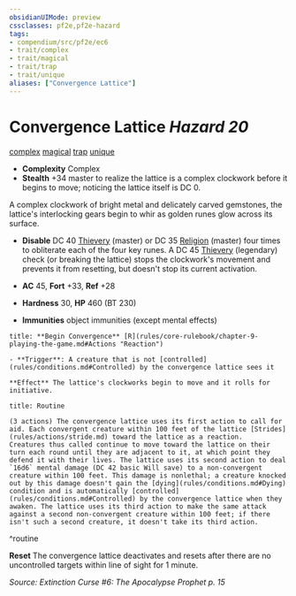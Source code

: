 ```yaml
---
obsidianUIMode: preview
cssclasses: pf2e,pf2e-hazard
tags:
- compendium/src/pf2e/ec6
- trait/complex
- trait/magical
- trait/trap
- trait/unique
aliases: ["Convergence Lattice"]
---
```

# Convergence Lattice *Hazard 20*  
[complex](rules/traits/complex.md "Complex Hazard Trait")  [magical](rules/traits/magical.md "Magical Item Trait")  [trap](rules/traits/trap.md "Trap Hazard Trait")  [unique](rules/traits/unique.md "Unique Rarity Trait")  

- **Complexity** Complex
- **Stealth** +34 master to realize the lattice is a complex clockwork before it begins to move; noticing the lattice itself is DC 0.  

A complex clockwork of bright metal and delicately carved gemstones, the lattice's interlocking gears begin to whir as golden runes glow across its surface.

- **Disable** DC 40 [Thievery](compendium/skills.md#Thievery) (master) or DC 35 [Religion](compendium/skills.md#Religion) (master) four times to obliterate each of the four key runes. A DC 45 [Thievery](compendium/skills.md#Thievery) (legendary) check (or breaking the lattice) stops the clockwork's movement and prevents it from resetting, but doesn't stop its current activation.  

- **AC** 45, **Fort** +33, **Ref** +28
- **Hardness** 30, **HP** 460 (BT 230)
- **Immunities** object immunities (except mental effects)

```ad-embed-ability
title: **Begin Convergence** [R](rules/core-rulebook/chapter-9-playing-the-game.md#Actions "Reaction")

- **Trigger**: A creature that is not [controlled](rules/conditions.md#Controlled) by the convergence lattice sees it

**Effect** The lattice's clockworks begin to move and it rolls for initiative.
```

```ad-pf2-summary
title: Routine

(3 actions) The convergence lattice uses its first action to call for aid. Each convergent creature within 100 feet of the lattice [Strides](rules/actions/stride.md) toward the lattice as a reaction.
Creatures thus called continue to move toward the lattice on their turn each round until they are adjacent to it, at which point they defend it with their lives. The lattice uses its second action to deal `16d6` mental damage (DC 42 basic Will save) to a non-convergent creature within 100 feet. This damage is nonlethal; a creature knocked out by this damage doesn't gain the [dying](rules/conditions.md#Dying) condition and is automatically [controlled](rules/conditions.md#Controlled) by the convergence lattice when they awaken. The lattice uses its third action to make the same attack against a second non-convergent creature within 100 feet; if there isn't such a second creature, it doesn't take its third action.
```
^routine

**Reset** The convergence lattice deactivates and resets after there are no uncontrolled targets within line of sight for 1 minute.  

*Source: Extinction Curse #6: The Apocalypse Prophet p. 15*